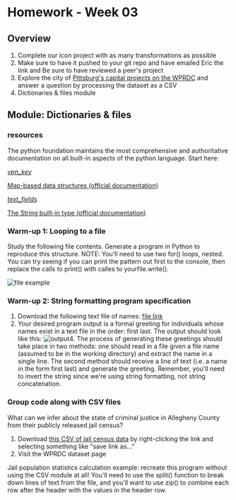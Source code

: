 # **Homework - Week 03**

## Overview
1.  Complete our icon project with as many transformations as possible
2.  Make sure to have it pushed to your git repo and have emailed Eric the link and Be sure to have reviewed a peer's project
3.  Explore the city of  [Pittsburg's capital projects on the WPRDC](https://data.wprdc.org/dataset/capital-projects)  and answer a question by processing the dataset as a CSV
4. Dictionaries & files module

## Module: Dictionaries & files 
### resources

The python foundation maintains the most comprehensive and authoritative documentation on all built-in aspects of the python language. Start here:

[_vpn_key_](https://docs.python.org/3/library/stdtypes.html#mapping-types-dict)

[Map-based data structures (official documentation)](https://docs.python.org/3/library/stdtypes.html#mapping-types-dict)

[_text_fields_](https://docs.python.org/3/library/stdtypes.html#text-sequence-type-str)

[The String built-in type (official documentation)](https://docs.python.org/3/library/stdtypes.html#text-sequence-type-str)

### Warm-up 1: Looping to a file

Study the following file contents. Generate a program in Python to reproduce this structure. NOTE: You'll need to use two for() loops, nested. You can try seeing if you can print the pattern out first to the console, then replace the calls to print() with calles to yourfile.write().

![file example](http://www.technologyrediscovery.net/python/img/filesEx1_file.png)

### Warm-up 2: String formatting program specification

1.  Download the following text file of names:  [file link](http://www.technologyrediscovery.net/python/week8_strings/names.txt)
2.  Your desired program output is a formal greeting for individuals whose names exist in a text file in the order: first last. The output should look like this:
![output](http://www.technologyrediscovery.net/python/week8_strings/parsingOutput.png)4.  The process of generating these greetings should take place in two methods: one should read in a file given a file name (assumed to be in the working directory) and extract the name in a single line. The second method should receive a line of text (i.e. a name in the form first last) and generate the greeting. Remember, you'll need to invert the string since we're using string formatting, not string concatenation.

### Group code along with CSV files

What can we infer about the state of criminal justice in Allegheny County from their publicly released jail census?

1.  Download  [this CSV of jail census data](https://technologyrediscovery.net/python/jail.csv)  by right-clicking the link and selecting something like "save link as..."
2.  Visit the WPRDC dataset page

Jail population statistics calculation example: recreate this program without using the CSV module at all! You'll need to use the split() function to break down lines of text from the file, and you'll want to use zip() to combine each row after the header with the values in the header row.
